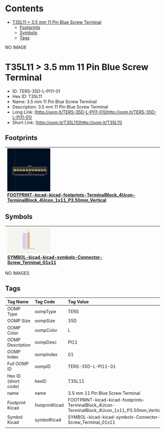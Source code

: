



Contents
========

* [T35L11 > 3.5 mm 11 Pin Blue Screw Terminal](#t35l11--35-mm-11-pin-blue-screw-terminal)
	* [Footprints](#footprints)
	* [Symbols](#symbols)
	* [Tags](#tags)
  
NO IMAGE  
# T35L11 > 3.5 mm 11 Pin Blue Screw Terminal

- ID: TERS-35D-L-PI11-01
- Hex ID: T35L11
- Name: 3.5 mm 11 Pin Blue Screw Terminal
- Description: 3.5 mm 11 Pin Blue Screw Terminal
- Long Link: [http://oom.lt/TERS-35D-L-PI11-01](http://oom.lt/TERS-35D-L-PI11-01)
- Short Link: [http://oom.lt/T35L11](http://oom.lt/T35L11)

## Footprints
  

|[![](https://raw.githubusercontent.com/oomlout/oomlout_OOMP_eda_V2/main/FOOTPRINT/kicad/kicad-footprints/TerminalBlock_4Ucon/TerminalBlock_4Ucon_1x11_P3.50mm_Vertical/image_140.png)<br>FOOTPRINT-kicad-kicad-footprints-TerminalBlock_4Ucon-TerminalBlock_4Ucon_1x11_P3.50mm_Vertical](https://github.com/oomlout/oomlout_OOMP_eda_V2/tree/main/FOOTPRINT/kicad/kicad-footprints/TerminalBlock_4Ucon/TerminalBlock_4Ucon_1x11_P3.50mm_Vertical/)|||
| :--- | :--- | :--- |

## Symbols
  

|[![](https://raw.githubusercontent.com/oomlout/oomlout_OOMP_eda_V2/main/SYMBOL/kicad/kicad-symbols/Connector/Screw_Terminal_01x11/image_140.png)<br>SYMBOL-kicad-kicad-symbols-Connector-Screw_Terminal_01x11](https://github.com/oomlout/oomlout_OOMP_eda_V2/tree/main/SYMBOL/kicad/kicad-symbols/Connector/Screw_Terminal_01x11/)|||
| :--- | :--- | :--- |
  
NO IMAGES  
## Tags
  

|Tag Name|Tag Code|Tag Value|
| :--- | :--- | :--- |
|OOMP Type|oompType|TERS|
|OOMP Size|oompSize|35D|
|OOMP Color|oompColor|L|
|OOMP Description|oompDesc|PI11|
|OOMP Index|oompIndex|01|
|Full OOMP ID|oompID|TERS-35D-L-PI11-01|
|Hex ID (short code)|hexID|T35L11|
|name|name|3.5 mm 11 Pin Blue Screw Terminal|
|Footprint Kicad|footprintKicad|FOOTPRINT-kicad-kicad-footprints-TerminalBlock_4Ucon-TerminalBlock_4Ucon_1x11_P3.50mm_Vertical|
|Symbol Kicad|symbolKicad|SYMBOL-kicad-kicad-symbols-Connector-Screw_Terminal_01x11|
||||
